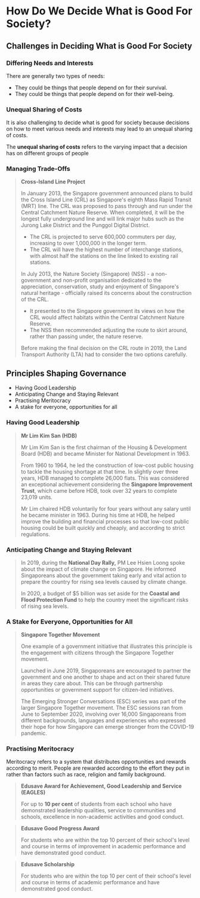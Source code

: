 # How Do We Decide What is Good For Society?

## Challenges in Deciding What is Good For Society

### Differing Needs and Interests

There are generally two types of needs:

- They could be things that people depend on for their survival.
- They could be things that people depend on for their well-being.

### Unequal Sharing of Costs

It is also challenging to decide what is good for society because decisions on how to meet various needs and interests may lead to an unequal sharing of costs.

The __unequal sharing of costs__ refers to the varying impact that a decision has on different groups of people

### Managing Trade-Offs

> __Cross-Island Line Project__
>
> In January 2013, the Singapore government announced plans to build the Cross Island Line (CRL) as Singapore's eighth Mass Rapid Transit (MRT) line. The CRL was proposed to pass through and run under the Central Catchment Nature Reserve. When completed, it will be the longest fully underground line and will link major hubs such as the Jurong Lake District and the Punggol Digital District.
>
> - The CRL is projected to serve 600,000 commuters per day, increasing to over 1,000,000 in the longer term.
> - The CRL will have the highest number of interchange stations, with almost half the stations on the line linked to existing rail stations.
>
> In July 2013, the Nature Society (Singapore) (NSS) - a non-government and non-profit organisation dedicated to the appreciation, conservation, study and enjoyment of Singapore's natural heritage - officially raised its concerns about the construction of the CRL.
>
> - It presented to the Singapore government its views on how the CRL would affect habitats within the Central Catchment Nature Reserve.
> - The NSS then recommended adjusting the route to skirt around, rather than passing under, the nature reserve.
>
> Before making the final decision on the CRL route in 2019, the Land Transport Authority (LTA) had to consider the two options carefully.

## Principles Shaping Governance

- Having Good Leadership
- Anticipating Change and Staying Relevant
- Practising Meritocracy
- A stake for everyone, opportunities for all

### Having Good Leadership

> __Mr Lim Kim San (HDB)__
>
> Mr Lim Kim San is the first chairman of the Housing & Development Board (HDB) and became Minister for National Development in 1963.
>
> From 1960 to 1964, he led the construction of low-cost public housing to tackle the housing shortage at that time. In slightly over three years, HDB managed to complete 26,000 flats. This was considered an exceptional achievement considering the __Singapore Improvement Trust__, which came before HDB, took over 32 years to complete 23,019 units.
>
> Mr Lim chaired HDB voluntarily for four years without any salary until he became minister in 1963. During his time at HDB, he helped improve the building and financial processes so that low-cost public housing could be built quickly and cheaply, and according to strict regulations.

### Anticipating Change and Staying Relevant

> In 2019, during the __National Day Rally,__ PM Lee Hsien Loong spoke about the impact of climate change on Singapore. He informed Singaporeans about the government taking early and vital action to prepare the country for rising sea levels caused by climate change.
>
> In 2020, a budget of $5 billion was set aside for the __Coastal and Flood Protection Fund__ to help the country meet the significant risks of rising sea levels.

### A Stake for Everyone, Opportunities for All

> __Singapore Together Movement__
>
> One example of a government initiative that illustrates this principle is the engagement with citizens through the Singapore Together movement.
>
> Launched in June 2019, Singaporeans are encouraged to partner the government and one another to shape and act on their shared future in areas they care about. This can be through partnership opportunities or government support for citizen-led initiatives.
>
> The Emerging Stronger Conversations (ESC) series was part of the larger Singapore Together movement. The ESC sessions ran from June to September 2020, involving over 16,000 Singaporeans from different backgrounds, languages and experiences who expressed their hope for how Singapore can emerge stronger from the COVID-19 pandemic.

### Practising Meritocracy

Meritocracy refers to a system that distributes opportunities and rewards according to merit. People are rewarded according to the effort they put in rather than factors such as race, religion and family background.

> __Edusave Award for Achievement, Good Leadership and Service (EAGLES)__
>
> For up to __10 per cent__ of students from each school who have demonstrated leadership qualities, service to communities and schools, excellence in non-academic activities and good conduct.

> __Edusave Good Progress Award__
>
> For students who are within the top 10 percent of their school's level and course in terms of improvement in academic performance and have demonstrated good conduct.

> __Edusave Scholarship__
>
>For students who are within the top 10 per cent of their school's level and course in terms of academic performance and have demonstrated good conduct.

